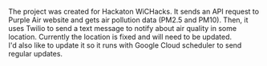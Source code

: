 The project was created for Hackaton WiCHacks.
It sends an API request to Purple Air website and gets air pollution data (PM2.5 and PM10).
Then, it uses Twilio to send a text message to notify about air quality in some location.
Currently the location is fixed and will need to be updated.  
I'd also like to update it so it runs with Google Cloud scheduler to send regular updates.
